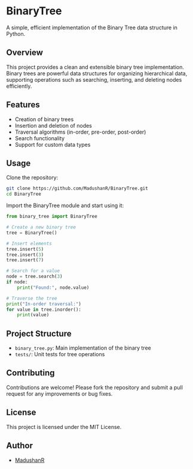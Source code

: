 # BinaryTree

A simple, efficient implementation of the Binary Tree data structure in Python.

## Overview

This project provides a clean and extensible binary tree implementation. Binary trees are powerful data structures for organizing hierarchical data, supporting operations such as searching, inserting, and deleting nodes efficiently.

## Features

- Creation of binary trees
- Insertion and deletion of nodes
- Traversal algorithms (in-order, pre-order, post-order)
- Search functionality
- Support for custom data types

## Usage

Clone the repository:

```bash
git clone https://github.com/MadushanR/BinaryTree.git
cd BinaryTree
```

Import the BinaryTree module and start using it:

```python
from binary_tree import BinaryTree

# Create a new binary tree
tree = BinaryTree()

# Insert elements
tree.insert(5)
tree.insert(3)
tree.insert(7)

# Search for a value
node = tree.search(3)
if node:
    print("Found:", node.value)

# Traverse the tree
print("In-order traversal:")
for value in tree.inorder():
    print(value)
```

## Project Structure

- `binary_tree.py`: Main implementation of the binary tree
- `tests/`: Unit tests for tree operations

## Contributing

Contributions are welcome! Please fork the repository and submit a pull request for any improvements or bug fixes.

## License

This project is licensed under the MIT License.

## Author

- [MadushanR](https://github.com/MadushanR)
